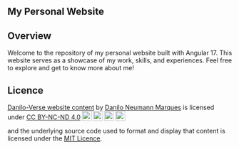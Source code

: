 ## My Personal Website

## Overview

Welcome to the repository of my personal website built with Angular 17. This website serves as a showcase of my work, skills, and experiences. Feel free to explore and get to know more about me!

## Licence

<p xmlns:cc="http://creativecommons.org/ns#" xmlns:dct="http://purl.org/dc/terms/"><a property="dct:title" rel="cc:attributionURL" href="https://github.com/SpicyFerret/Danilo-Verse-website">Danilo-Verse website content</a> by <a rel="cc:attributionURL dct:creator" property="cc:attributionName" href="http://neumannmarques.com">Danilo Neumann Marques</a> is licensed under <a href="http://creativecommons.org/licenses/by-nc-nd/4.0/?ref=chooser-v1" target="_blank" rel="license noopener noreferrer" style="display:inline-block;">CC BY-NC-ND 4.0<img style="height:22px!important;margin-left:3px;vertical-align:text-bottom;" src="https://mirrors.creativecommons.org/presskit/icons/cc.svg?ref=chooser-v1"><img style="height:22px!important;margin-left:3px;vertical-align:text-bottom;" src="https://mirrors.creativecommons.org/presskit/icons/by.svg?ref=chooser-v1"><img style="height:22px!important;margin-left:3px;vertical-align:text-bottom;" src="https://mirrors.creativecommons.org/presskit/icons/nc.svg?ref=chooser-v1"><img style="height:22px!important;margin-left:3px;vertical-align:text-bottom;" src="https://mirrors.creativecommons.org/presskit/icons/nd.svg?ref=chooser-v1"></a></p> and the underlying source code used to format and display that content is licensed under the <a href="https://github.com/SpicyFerret/Danilo-Verse-website/blob/main/LICENSE">MIT Licence</a>.

